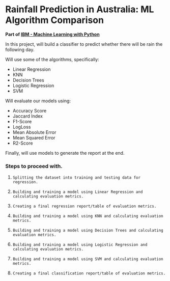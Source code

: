 # Rainfall Prediction in Australia: ML Algorithm Comparison




**Part of [IBM - Machine Learning with Python](https://www.coursera.org/learn/machine-learning-with-python?specialization=ibm-data-science)**

In this project, will build a classifier to predict whether there will be rain the following day.

Will use some of the algorithms, specifically:
- Linear Regression
- KNN
- Decision Trees
- Logistic Regression
- SVM

Will evaluate our models using:
- Accuracy Score
- Jaccard Index
- F1-Score
- LogLoss
- Mean Absolute Error
- Mean Squared Error
- R2-Score

Finally, will use models to generate the report at the end.

### Steps to proceed with.

1.     Splitting the dataset into training and testing data for regression.

2.     Building and training a model using Linear Regression and calculating evaluation metrics.

3.     Creating a final regression report/table of evaluation metrics.

4.     Building and training a model using KNN and calculating evaluation metrics.

5.     Building and training a model using Decision Trees and calculating evaluation metrics.

6.     Building and training a model using Logistic Regression and calculating evaluation metrics.

7.     Building and training a model using SVM and calculating evaluation metrics.

8.     Creating a final classification report/table of evaluation metrics.
